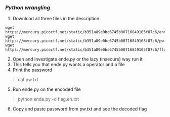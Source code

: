 ### *Python wrangling*
1. Download all three files in the description 
```
wget https://mercury.picoctf.net/static/b351a89e0bc6745b00716849105f87c6/ende.py
wget https://mercury.picoctf.net/static/b351a89e0bc6745b00716849105f87c6/pw.txt
wget https://mercury.picoctf.net/static/b351a89e0bc6745b00716849105f87c6/flag.txt.en
```
2. Open and investigate ende.py or the lazy (insecure) way run it
3. This tells you that ende.py wants a operator and a file
4. Print the password
> cat pw.txt
5. Run ende.py on the encoded file
> python ende.py -d flag.en.txt
6. Copy and paste password from pw.txt and see the decoded flag
